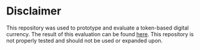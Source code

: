 # Disclaimer

This repository was used to prototype and evaluate a token-based digital currency. The result of this evaluation can be found [here](http://resolver.tudelft.nl/uuid:a048eb7d-9c9b-4e59-84f0-9fc76a4d8ee5). This repository is not properly tested and should not be used or expanded upon. 
